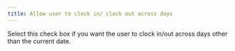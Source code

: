 ```yaml
---
title: Allow user to clock in/ clock out across days
---
```



Select this check box if you want the user to clock in/out across days  other than the current date.
